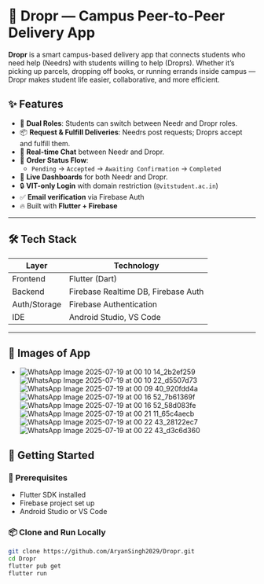 # 🚚 Dropr — Campus Peer-to-Peer Delivery App

**Dropr** is a smart campus-based delivery app that connects students who need help (Needrs) with students willing to help (Droprs). Whether it’s picking up parcels, dropping off books, or running errands inside campus — Dropr makes student life easier, collaborative, and more efficient.

## ✨ Features

- 🔁 **Dual Roles**: Students can switch between Needr and Dropr roles.
- 📦 **Request & Fulfill Deliveries**: Needrs post requests; Droprs accept and fulfill them.
- 💬 **Real-time Chat** between Needr and Dropr.
- 🔔 **Order Status Flow**:
  - `Pending` → `Accepted` → `Awaiting Confirmation` → `Completed`
- 📍 **Live Dashboards** for both Needr and Dropr.
- 🔒 **VIT-only Login** with domain restriction (`@vitstudent.ac.in`)
- ✅ **Email verification** via Firebase Auth
- 🔥 Built with **Flutter + Firebase**

---

## 🛠 Tech Stack

| Layer         | Technology              |
|---------------|--------------------------|
| Frontend      | Flutter (Dart)          |
| Backend       | Firebase Realtime DB, Firebase Auth |
| Auth/Storage  | Firebase Authentication |
| IDE           | Android Studio, VS Code |

---
## 🚀 Images of App
- ![WhatsApp Image 2025-07-19 at 00 10 14_2b2ef259](https://github.com/user-attachments/assets/c4441e23-cccf-474a-8ced-bc271cb328f7)
![WhatsApp Image 2025-07-19 at 00 10 22_d5507d73](https://github.com/user-attachments/assets/3e032e72-f405-420d-bbec-0d4b2b064cfd)
![WhatsApp Image 2025-07-19 at 00 09 40_920fdd4a](https://github.com/user-attachments/assets/0976773a-18d8-4b47-b1e2-41f85af33690)
![WhatsApp Image 2025-07-19 at 00 16 52_7b61369f](https://github.com/user-attachments/assets/18aa9b30-f6a3-493a-ad09-e4d65ddd6e07)
![WhatsApp Image 2025-07-19 at 00 16 52_58d083fe](https://github.com/user-attachments/assets/e2e30521-c9cc-4fe8-90c5-2b0304890d55)
![WhatsApp Image 2025-07-19 at 00 21 11_65c4aecb](https://github.com/user-attachments/assets/74665bb9-08aa-43ce-b265-933e2cb12525)
![WhatsApp Image 2025-07-19 at 00 22 43_28122ec7](https://github.com/user-attachments/assets/bc23d76f-36e7-4c0d-83b2-ba99095444b2)
![WhatsApp Image 2025-07-19 at 00 22 43_d3c6d360](https://github.com/user-attachments/assets/50695348-3e24-4cdd-b0df-5927817cb7da)

## 🚀 Getting Started

### 🔧 Prerequisites

- Flutter SDK installed
- Firebase project set up
- Android Studio or VS Code

### 📦 Clone and Run Locally

```bash
git clone https://github.com/AryanSingh2029/Dropr.git
cd Dropr
flutter pub get
flutter run






